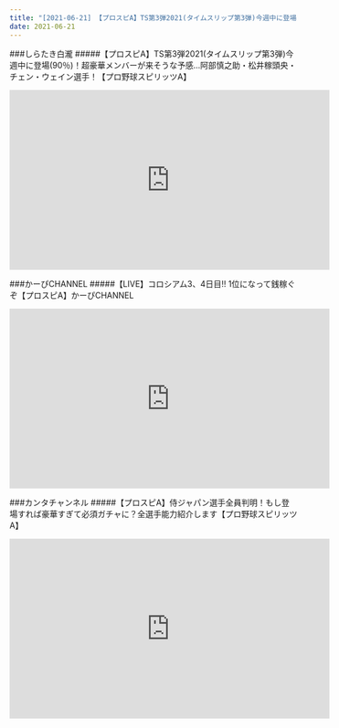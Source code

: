 ```yaml
---
title: "[2021-06-21] 【プロスピA】TS第3弾2021(タイムスリップ第3弾)今週中に登場(90％)！超豪華メンバーが来そうな予感…阿部慎之助・松井稼頭央・チェン・ウェイン選手！【プロ野球スピリッツA】 他"
date: 2021-06-21
---
```

###しらたき白瀧
#####【プロスピA】TS第3弾2021(タイムスリップ第3弾)今週中に登場(90％)！超豪華メンバーが来そうな予感…阿部慎之助・松井稼頭央・チェン・ウェイン選手！【プロ野球スピリッツA】
<iframe width="560" height="315" src="https://www.youtube.com/embed/UKq5hK6m_dk" frameborder="0" allow="accelerometer; autoplay; clipboard-write; encrypted-media; gyroscope; picture-in-picture" allowfullscreen></iframe>

###かーぴCHANNEL
#####【LIVE】コロシアム3、4日目!! 1位になって銭稼ぐぞ【プロスピA】かーぴCHANNEL
<iframe width="560" height="315" src="https://www.youtube.com/embed/f715bzzWnQg" frameborder="0" allow="accelerometer; autoplay; clipboard-write; encrypted-media; gyroscope; picture-in-picture" allowfullscreen></iframe>

###カンタチャンネル
#####【プロスピA】侍ジャパン選手全員判明！もし登場すれば豪華すぎて必須ガチャに？全選手能力紹介します【プロ野球スピリッツA】
<iframe width="560" height="315" src="https://www.youtube.com/embed/karQgA6LG_k" frameborder="0" allow="accelerometer; autoplay; clipboard-write; encrypted-media; gyroscope; picture-in-picture" allowfullscreen></iframe>

